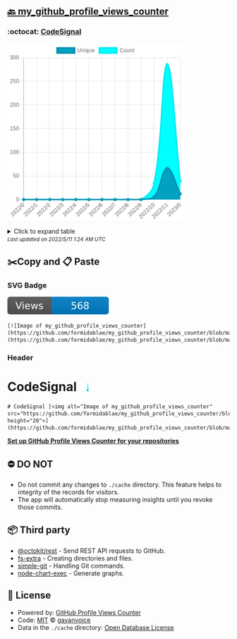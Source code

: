 ## [🔙 my_github_profile_views_counter](https://github.com/formidablae/my_github_profile_views_counter)

### :octocat: [CodeSignal](https://github.com/formidablae/CodeSignal)
![Image of my_github_profile_views_counter](https://github.com/formidablae/my_github_profile_views_counter/blob/master/graph/423047626/large/year.png)

<details>
	<summary>Click to expand table</summary>
	<h2>:calendar: Year Page Views Table</h2>
<table>
	<tr>
		<th>
			Last Updated
		</th>
		<th>
			Unique
		</th>
		<th>
			Count
		</th>
	</tr>
	<tr>
		<td>
			<code>2022/5/1</code>
		</td>
		<td>
			<code>127</code>
		</td>
		<td>
			<code>785</code>
		</td>
	</tr>
	<tr>
		<td>
			<code>2022/4/1</code>
		</td>
		<td>
			<code>148</code>
		</td>
		<td>
			<code>843</code>
		</td>
	</tr>
	<tr>
		<td>
			<code>2022/3/1</code>
		</td>
		<td>
			<code>112</code>
		</td>
		<td>
			<code>564</code>
		</td>
	</tr>
	<tr>
		<td>
			<code>2022/2/1</code>
		</td>
		<td>
			<code>104</code>
		</td>
		<td>
			<code>697</code>
		</td>
	</tr>
	<tr>
		<td>
			<code>2022/1/1</code>
		</td>
		<td>
			<code>87</code>
		</td>
		<td>
			<code>474</code>
		</td>
	</tr>
	<tr>
		<td>
			<code>2021/12/1</code>
		</td>
		<td>
			<code>48</code>
		</td>
		<td>
			<code>173</code>
		</td>
	</tr>
	<tr>
		<td>
			<code>2021/11/1</code>
		</td>
		<td>
			<code>6</code>
		</td>
		<td>
			<code>34</code>
		</td>
	</tr>
	<tr>
		<td>
			<code>2021/10/1</code>
		</td>
		<td>
			<code>0</code>
		</td>
		<td>
			<code>0</code>
		</td>
	</tr>
	<tr>
		<td>
			<code>2021/9/1</code>
		</td>
		<td>
			<code>0</code>
		</td>
		<td>
			<code>0</code>
		</td>
	</tr>
	<tr>
		<td>
			<code>2021/8/1</code>
		</td>
		<td>
			<code>0</code>
		</td>
		<td>
			<code>0</code>
		</td>
	</tr>
	<tr>
		<td>
			<code>2021/7/1</code>
		</td>
		<td>
			<code>0</code>
		</td>
		<td>
			<code>0</code>
		</td>
	</tr>
	<tr>
		<td>
			<code>2021/6/1</code>
		</td>
		<td>
			<code>0</code>
		</td>
		<td>
			<code>0</code>
		</td>
	</tr>
	<tr>
		<td>
			<code>2021/5/1</code>
		</td>
		<td>
			<code>0</code>
		</td>
		<td>
			<code>0</code>
		</td>
	</tr>
</table>

</details>
<small><i>Last updated on 2022/5/11 1:24 AM UTC</i></small>

## ✂️Copy and 📋 Paste
### SVG Badge
[![Image of my_github_profile_views_counter](https://github.com/formidablae/my_github_profile_views_counter/blob/master/svg/423047626/badge.svg)](https://github.com/formidablae/my_github_profile_views_counter/blob/master/readme/423047626/week.md)
```readme
[![Image of my_github_profile_views_counter](https://github.com/formidablae/my_github_profile_views_counter/blob/master/svg/423047626/badge.svg)](https://github.com/formidablae/my_github_profile_views_counter/blob/master/readme/423047626/week.md)
```
### Header
# CodeSignal [<img alt="Image of my_github_profile_views_counter" src="https://github.com/formidablae/my_github_profile_views_counter/blob/master/graph/423047626/small/year.png" height="20">](https://github.com/formidablae/my_github_profile_views_counter/blob/master/readme/423047626/year.md)
```readme
# CodeSignal [<img alt="Image of my_github_profile_views_counter" src="https://github.com/formidablae/my_github_profile_views_counter/blob/master/graph/423047626/small/year.png" height="20">](https://github.com/formidablae/my_github_profile_views_counter/blob/master/readme/423047626/year.md)
```
[**Set up GitHub Profile Views Counter for your repositories**](https://github.com/gayanvoice/github-profile-views-counter)
## ⛔ DO NOT
- Do not commit any changes to `./cache` directory. This feature helps to integrity of the records for visitors.
- The app will automatically stop measuring insights until you revoke those commits.
## 📦 Third party

- [@octokit/rest](https://www.npmjs.com/package/@octokit/rest) - Send REST API requests to GitHub.
- [fs-extra](https://www.npmjs.com/package/fs-extra) - Creating directories and files.
- [simple-git](https://www.npmjs.com/package/simple-git) - Handling Git commands.
- [node-chart-exec](https://www.npmjs.com/package/node-chart-exec) - Generate graphs.
## 📄 License
- Powered by: [GitHub Profile Views Counter](https://github.com/gayanvoice/github-profile-views-counter)
- Code: [MIT](./LICENSE) © [gayanvoice](https://github.com/gayanvoice/github-profile-views-counter)
- Data in the `./cache` directory: [Open Database License](https://opendatacommons.org/licenses/odbl/1-0/)